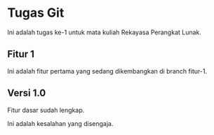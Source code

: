 # Tugas Git
Ini adalah tugas ke-1 untuk mata kuliah Rekayasa Perangkat Lunak.

## Fitur 1
Ini adalah fitur pertama yang sedang dikembangkan di branch fitur-1.

## Versi 1.0
Fitur dasar sudah lengkap.

Ini adalah kesalahan yang disengaja.
